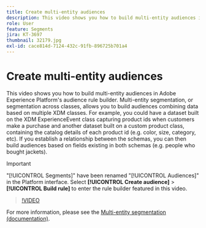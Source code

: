 ```yaml
---
title: Create multi-entity audiences
description: This video shows you how to build multi-entity audiences in Adobe Experience Platform's audience rule builder.  Multi-entity segmentation, or segmentation across classes, allows you to build audiences combining data based on multiple XDM classes.
role: User
feature: Segments
jira: KT-3697
thumbnail: 32179.jpg
exl-id: cace814d-7124-432c-91fb-896725b701a4
---
```

# Create multi-entity audiences

This video shows you how to build multi-entity audiences in Adobe Experience Platform's audience rule builder.  Multi-entity segmentation, or segmentation across classes, allows you to build audiences combining data based on multiple XDM classes. For example, you could have a dataset built on the XDM ExperienceEvent class capturing product ids when customers make a purchase and another dataset built on a custom product class, containing the catalog details of each product id (e.g. color, size, category, etc). If you establish a relationship between the schemas, you can then build audiences based on fields existing in both schemas (e.g. people who bought jackets).

<!--Segment context (segment payload) allows you to provide key contextual details, such as a visitor's abandoned cart contents, in your segment definition so you can send personalized messages.--> 

>[!IMPORTANT]
>
> "[!UICONTROL Segments]" have been renamed "[!UICONTROL Audiences]" in the Platform interface. Select **[!UICONTROL Create audience]** > **[!UICONTROL Build rule]** to enter the rule builder featured in this video.

>[!VIDEO](https://video.tv.adobe.com/v/32179?quality=12&learn=on)

For more information, please see the [Multi-entity segmentation (documentation)](https://experienceleague.adobe.com/docs/experience-platform/segmentation/multi-entity-segmentation.html).
